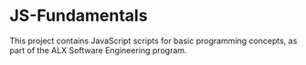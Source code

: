 # JS-Fundamentals

This project contains JavaScript scripts for basic programming concepts, as part of the ALX Software Engineering program.

